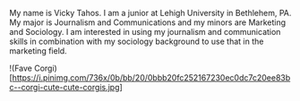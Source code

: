 My name is Vicky Tahos. I am a junior at Lehigh University in Bethlehem, PA. My major is Journalism and Communications and my minors are Marketing and Sociology. I am interested in using my journalism and communication skills in combination with my sociology background to use that in the marketing field. 

!(Fave Corgi)[https://i.pinimg.com/736x/0b/bb/20/0bbb20fc252167230ec0dc7c20ee83bc--corgi-cute-cute-corgis.jpg]
